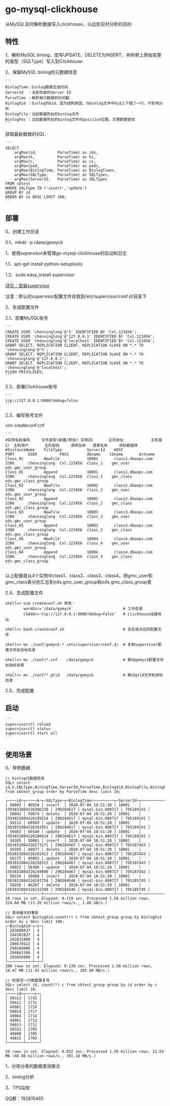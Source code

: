 # go-mysql-clickhouse

从MySQL实时解析数据写入clickhouse，以达到实时分析的目的

## 特性

1、解析MySQL binlog，改写UPDATE、DELETE为INSERT，并附带上原始变更的类型（SQLType）写入到Clickhouse

2、保留MySQL binlog的元数据信息

    ```
    BinlogTime：binlog数据生成时间
    ServerId  ：当前伪装的Server Id
    ParseTime ：解析每行数据的时间戳
    BinlogXid ：binlog的Xid，因为结构原因，与binlog文件中Xid上下错了一行，不影响分析
    BinlogFile：当前数据所处的binlog文件
    BinlogPos ：当前数据所处的binlog文件的position位置，方便数据查找
    ```
获取最新数据的SQL:

    ```
    SELECT 
        argMax(id,         ParseTime) as ids,
        argMax(k,          ParseTime) as ks,
        argMax(c,          ParseTime) as cs,
        argMax(pad,        ParseTime) as pads,
        argMax(BinlogTime, ParseTime) as BinlogTimes,
        argMax(SQLType,    ParseTime) as SQLTypes,
        argMax(ServerId,   ParseTime) as SQLTypes
    FROM sbtest
    WHERE SQLType IN ('insert','update')
    GROUP BY id
    ORDER BY id DESC LIMIT 100;
    ```
    
## 部署

0、创建工作目录

0.1、mkdir -p /data/gomyck

1、使用supervisor来管理go-mysql-clickhouse的启动和日志

1.1、apt-get install python-setuptools

1.2、sudo easy_install supervisor

[详见：安装supervisor](https://cloudwafer.com/blog/how-to-install-and-configure-supervisor-on-ubuntu-16-04/)

注意：默认的supervisor配置文件存放到/etc/supervisor/conf.d/目录下

2、生成配置文件

2.1、部署MySQL账号

    ```
    CREATE USER 'chenxinglong'@'%' IDENTIFIED BY 'Cxl.123456';
    CREATE USER 'chenxinglong'@'127.0.0.1' IDENTIFIED BY 'Cxl.123456';
    CREATE USER 'chenxinglong'@'localhost' IDENTIFIED BY 'Cxl.123456';
    GRANT SELECT, REPLICATION CLIENT, REPLICATION SLAVE ON *.* TO 'chenxinglong'@'%';
    GRANT SELECT, REPLICATION CLIENT, REPLICATION SLAVE ON *.* TO 'chenxinglong'@'127.0.0.1';
    GRANT SELECT, REPLICATION CLIENT, REPLICATION SLAVE ON *.* TO 'chenxinglong'@'localhost';
    FLUSH PRIVILEGES;
    ```
    
2.2、部署Clickhouse账号

    ```
    tcp://127.0.0.1:9000?debug=false
    ```
    
2.3、编写账号文件

vim createconf.cnf

    ```
    #实例名称编号     文件类型(新建/附加) 实例ID       主机地址            主机端口  主机用户       主机密码     源库名称   源表名称     目标数据库
    #InstanceName    FileType           ServerId    HOST               PORT      USER          PASS        dbname    tbname       dstname
    Class_01         NewFile            10001       class1.dbaops.com  3306      chenxinglong  Cxl.123456  class_1    gmc_user    ods.gmc_user_group
    Class_01         Append             10001       class1.dbaops.com  3306      chenxinglong  Cxl.123456  class_1    gmc_class   ods.gmc_class_group
    Class_02         NewFile            10002       class2.dbaops.com  3306      chenxinglong  Cxl.123456  class_2    gmc_user    ods.gmc_user_group
    Class_02         Append             10002       class2.dbaops.com  3306      chenxinglong  Cxl.123456  class_2    gmc_class   ods.gmc_class_group
    Class_03         NewFile            10003       class3.dbaops.com  3306      chenxinglong  Cxl.123456  class_3    gmc_user    ods.gmc_user_group
    Class_03         Append             10003       class3.dbaops.com  3306      chenxinglong  Cxl.123456  class_3    gmc_class   ods.gmc_class_group
    Class_04         NewFile            10004       class4.dbaops.com  3306      chenxinglong  Cxl.123456  class_4    gmc_user    ods.gmc_user_group
    Class_04         Append             10004       class4.dbaops.com  3306      chenxinglong  Cxl.123456  class_4    gmc_class   ods.gmc_class_group
    ``
    
以上配置就从4个实例中class1、class2、class3、class4，把gmc_user和gmc_class表分别汇总到ods.gmc_user_group和ods.gmc_class_group表

2.4、生成配置文件
```
shell>> vim createconf.sh 修改：
        workDir='/data/gomyck'                      # 工作目录
        ckAddr='tcp://127.0.0.1:9000?debug=false'   # clickhouse连接地址

shell>> bash createconf.sh                          # 会生成对应的配置文件

shell>> mv ./conf/gomyck-* /etc/supervisor/conf.d/  # 复制supervisor配置文件到目标目录

shell>> mv ./conf/*.cnf    /data/gomyck             # 移动gomyck配置文件到目标目录

shell>> mv ./conf/*.gtid   /data/gomyck             # 移动gtid文件到目标目录
```

2.5、完成配置

## 启动
    ```
    supervisorctl reload
    supervisorctl status
    supervisorctl start all
    ```
    
## 使用场景

0、样例数据
```
// binlog元数据信息
SQL> select id,k,SQLType,BinlogTime,ServerId,ParseTime,BinlogXid,BinlogFile,BinlogPos from sbtest_group order by ParseTime desc limit 10;

┌────id─┬─────k─┬─SQLType─┬─BinlogTime──────────┬─ServerId─┬───────────ParseTime─┬─BinlogXid─┬─BinlogFile───────┬─BinlogPos─┐
│ 50042 │ 46928 │ insert  │ 2020-07-04 10:51:20 │ 10001    │ 1593831084326306330 │ 290284617 │ mysql-bin.000717 │ 795189141 │
│ 50042 │ 50074 │ delete  │ 2020-07-04 10:51:20 │ 10001    │ 1593831084326299224 │ 290284617 │ mysql-bin.000717 │ 795189141 │
│ 50112 │ 60509 │ update  │ 2020-07-04 10:51:20 │ 10001    │ 1593831084326291951 │ 290284617 │ mysql-bin.000717 │ 795189141 │
│ 50483 │ 56540 │ update  │ 2020-07-04 10:51:20 │ 10001    │ 1593831084326280424 │ 290284617 │ mysql-bin.000717 │ 795189141 │
│ 50105 │ 50081 │ insert  │ 2020-07-04 10:51:20 │ 10001    │ 1593831084326273171 │ 290284467 │ mysql-bin.000717 │ 795187443 │
│ 50105 │ 49877 │ delete  │ 2020-07-04 10:51:20 │ 10001    │ 1593831084326265413 │ 290284467 │ mysql-bin.000717 │ 795187443 │
│ 50175 │ 49903 │ update  │ 2020-07-04 10:51:20 │ 10001    │ 1593831084326258313 │ 290284467 │ mysql-bin.000717 │ 795187443 │
│ 50023 │ 50306 │ update  │ 2020-07-04 10:51:20 │ 10001    │ 1593831084326249000 │ 290284467 │ mysql-bin.000717 │ 795187443 │
│ 50226 │ 50480 │ insert  │ 2020-07-04 10:51:20 │ 10001    │ 1593831084326241758 │ 290284546 │ mysql-bin.000717 │ 795185745 │
│ 50226 │ 46207 │ delete  │ 2020-07-04 10:51:20 │ 10001    │ 1593831084326232398 │ 290284546 │ mysql-bin.000717 │ 795185745 │
└───────┴───────┴─────────┴─────────────────────┴──────────┴─────────────────────┴───────────┴──────────────────┴───────────┘
10 rows in set. Elapsed: 0.119 sec. Processed 1.58 million rows, 224.60 MB (13.26 million rows/s., 1.88 GB/s.)

// 查询最大的事务
SQL> select BinlogXid,count(*) c from sbtest_group group by BinlogXid order by c desc limit 100;
┌─BinlogXid─┬─c─┐
│ 283880837 │ 4 │
│ 284301837 │ 4 │
│ 282831800 │ 4 │
│ 286678522 │ 4 │
│ 290189486 │ 4 │
│ 284861368 │ 4 │
│ 283856989 │ 4 │
└───────────┴───┘
100 rows in set. Elapsed: 0.139 sec. Processed 1.58 million rows, 28.47 MB (11.42 million rows/s., 205.48 MB/s.)

// 检查同一行数据重复写
SQL> select id, count(*) c from sbtest_group group by id order by c desc limit 10;
┌────id─┬────c─┐
│ 50313 │ 1735 │
│ 50412 │ 1731 │
│ 49901 │ 1729 │
│ 50024 │ 1717 │
│ 49964 │ 1714 │
│ 49961 │ 1713 │
│ 50013 │ 1711 │
│ 50332 │ 1705 │
│ 49800 │ 1705 │
│ 49815 │ 1703 │
└───────┴──────┘

10 rows in set. Elapsed: 0.032 sec. Processed 1.58 million rows, 12.65 MB (48.90 million rows/s., 391.18 MB/s.)
```
1、分库分表的数据查询聚合

2、binlog分析

3、TPS监控

QQ群：192815465
